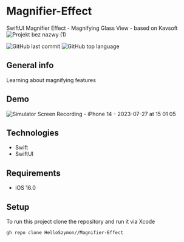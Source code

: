 # Magnifier-Effect
SwiftUI Magnifier Effect - Magnifying Glass View - based on Kavsoft
![Projekt bez nazwy (1)](https://github.com/HelloSzymon/Magnifier-Effect/assets/101000022/befc3f0a-a46c-41bf-8b6e-2a7db29fa3eb)




![GitHub last commit](https://img.shields.io/github/last-commit/HelloSzymon/Magnifier-Effect) ![GitHub top language](https://img.shields.io/github/languages/top/helloszymon/Magnifier-Effect)

## General info
Learning about magnifying features
## Demo

![Simulator Screen Recording - iPhone 14 - 2023-07-27 at 15 01 05](https://github.com/HelloSzymon/Magnifier-Effect/assets/101000022/b2e9aa01-7c0a-48c2-843c-91707513ed9e)

## Technologies
- Swift
- SwiftUI

## Requirements
- iOS 16.0

## Setup
To run this project clone the repository and run it via Xcode
```bash
gh repo clone HelloSzymon//Magnifier-Effect
 ```
